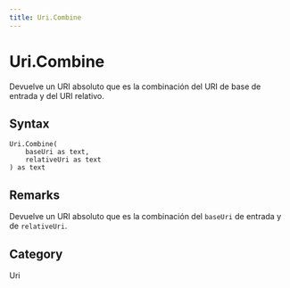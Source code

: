 ```yaml
---
title: Uri.Combine
---
```


# Uri.Combine


Devuelve un URI absoluto que es la combinación del URI de base de entrada y del URI relativo.


## Syntax

```powerquery
Uri.Combine(
    baseUri as text,
    relativeUri as text
) as text
```


## Remarks

Devuelve un URI absoluto que es la combinación del <code>baseUri</code> de entrada y de <code>relativeUri</code>.



## Category
Uri
